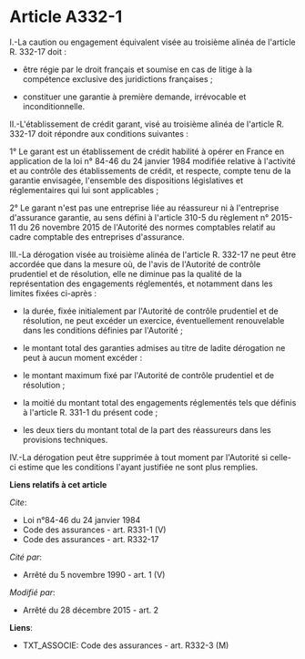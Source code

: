 # Article A332-1

I.-La caution ou engagement équivalent visée au troisième alinéa de l'article R. 332-17 doit :

- être régie par le droit français et soumise en cas de litige à la compétence exclusive des juridictions françaises ;

- constituer une garantie à première demande, irrévocable et inconditionnelle. 

II.-L'établissement de crédit garant, visé au troisième alinéa de l'article R. 332-17 doit répondre aux conditions
suivantes : 

1° Le garant est un établissement de crédit habilité à opérer en France en application de la loi n° 84-46 du 24 janvier 1984
modifiée relative à l'activité et au contrôle des établissements de crédit, et respecte, compte tenu de la garantie
envisagée, l'ensemble des dispositions législatives et réglementaires qui lui sont applicables ; 

2° Le garant n'est pas une entreprise liée au réassureur ni à l'entreprise d'assurance garantie, au sens défini à l'article
310-5 du règlement n° 2015-11 du 26 novembre 2015 de l'Autorité des normes comptables relatif au cadre comptable des
entreprises d'assurance. 

III.-La dérogation visée au troisième alinéa de l'article R. 332-17 ne peut être accordée que dans la mesure où, de l'avis de
l'Autorité de contrôle prudentiel et de résolution, elle ne diminue pas la qualité de la représentation des engagements
réglementés, et notamment dans les limites fixées ci-après :

- la durée, fixée initialement par l'Autorité de contrôle prudentiel et de résolution, ne peut excéder un exercice,
éventuellement renouvelable dans les conditions définies par l'Autorité ;

- le montant total des garanties admises au titre de ladite dérogation ne peut à aucun moment excéder :

- le montant maximum fixé par l'Autorité de contrôle prudentiel et de résolution ;

- la moitié du montant total des engagements réglementés tels que définis à l'article R. 331-1 du présent code ;

- les deux tiers du montant total de la part des réassureurs dans les provisions techniques. 

IV.-La dérogation peut être supprimée à tout moment par l'Autorité si celle-ci estime que les conditions l'ayant justifiée ne
sont plus remplies.

**Liens relatifs à cet article**

_Cite_:

  - Loi n°84-46 du 24 janvier 1984
  - Code des assurances - art. R331-1 (V)
  - Code des assurances - art. R332-17

_Cité par_:

  - Arrêté du 5 novembre 1990 - art. 1 (V)

_Modifié par_:

  - Arrêté du 28 décembre 2015 - art. 2

**Liens**:

  - TXT_ASSOCIE: Code des assurances - art. R332-3 (M)

